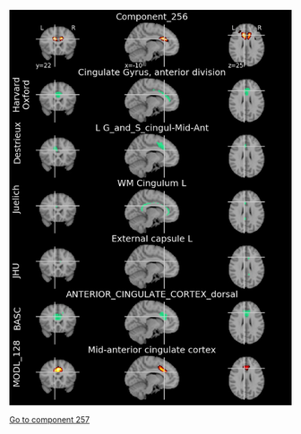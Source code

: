 


![256](preliminary/256.jpg "Component 256")

[Go to component 257](https://parietal-inria.github.io/MODL_atlas/512/257 "Component 257")